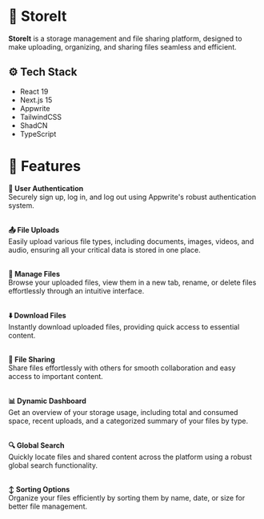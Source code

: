 <h1>📂 StoreIt</h1>
<b>StoreIt</b> is a storage management and file sharing platform, designed to make uploading, organizing, and sharing files seamless and efficient.

<h2>⚙️ Tech Stack</h2>
<ul>
<li>React 19</li>
<li>Next.js 15</li>
<li>Appwrite</li>
<li>TailwindCSS</li>
<li>ShadCN</li>
<li>TypeScript</li>
</ul>
<h1>🔋 Features</h2>
<b>🔑 User Authentication</b>
<br/>
Securely sign up, log in, and log out using Appwrite's robust authentication system.
<br/>
<br/>

<b>📤 File Uploads</b>
<br/>
Easily upload various file types, including documents, images, videos, and audio, ensuring all your critical data is stored in one place.
<br/>
<br/>

<b>📂 Manage Files</b>
<br/>
Browse your uploaded files, view them in a new tab, rename, or delete files effortlessly through an intuitive interface.
<br/>
<br/>

<b>⬇️ Download Files</b>
<br/>
Instantly download uploaded files, providing quick access to essential content.
<br/>
<br/>

<b>🔗 File Sharing</b>
<br/>
Share files effortlessly with others for smooth collaboration and easy access to important content.
<br/>
<br/>

<b>📊 Dynamic Dashboard</b>
<br/>
Get an overview of your storage usage, including total and consumed space, recent uploads, and a categorized summary of your files by type.
<br/>
<br/>

<b>🔍 Global Search</b>
<br/>
Quickly locate files and shared content across the platform using a robust global search functionality.
<br/>
<br/>

<b>↕️ Sorting Options</b>
<br/>
Organize your files efficiently by sorting them by name, date, or size for better file management.
